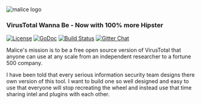 ![malice logo][malice-logo]

### VirusTotal Wanna Be - Now with 100% more Hipster
[![License][license]](http://www.apache.org/licenses/LICENSE-2.0)
[![GoDoc](https://godoc.org/github.com/blacktop/go-malice?status.svg)](https://godoc.org/github.com/blacktop/go-malice)
[![Build Status][travis-badge]](https://travis-ci.org/blacktop/go-malice)
[![Gitter Chat][gitter-badge]](gitter-link)

Malice's mission is to be a free open source version of VirusTotal that anyone can use at any scale from an independent researcher to a fortune 500 company.

I have been told that every serious information security team designs there own version of this tool.  I want to build one so well designed and easy to use that everyone will stop recreating the wheel and instead use that time sharing intel and plugins with each other.

<!-- Links -->
[malice-logo]: https://raw.githubusercontent.com/blacktop/go-malice/master/docs/logo/malice.png
[travis-badge]: https://travis-ci.org/blacktop/malice.svg?branch=master
[gitter-badge]: https://badges.gitter.im/blacktop/go-malice.svg
[gitter-link]: https://gitter.im/blacktop/go-malice
[license]: https://img.shields.io/badge/licence-Apache%202-blue.svg
